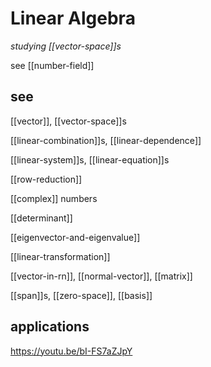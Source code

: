 # Linear Algebra

_studying [[vector-space]]s_

see [[number-field]]

## see

[[vector]], [[vector-space]]s

[[linear-combination]]s, [[linear-dependence]]

[[linear-system]]s, [[linear-equation]]s

[[row-reduction]]

[[complex]] numbers

[[determinant]]

[[eigenvector-and-eigenvalue]]

[[linear-transformation]]

[[vector-in-rn]], [[normal-vector]], [[matrix]]

[[span]]s, [[zero-space]], [[basis]]

## applications

<https://youtu.be/bI-FS7aZJpY>
